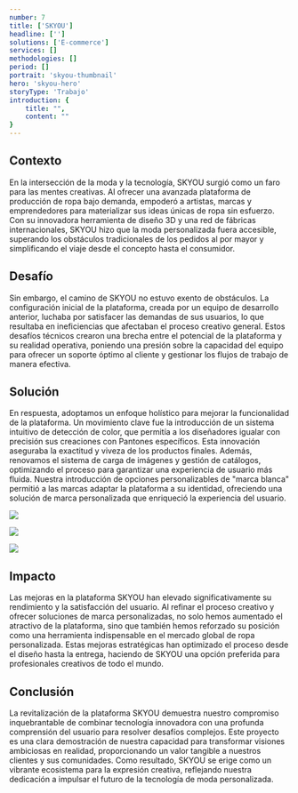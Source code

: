 ```yaml
---
number: 7
title: ['SKYOU']
headline: ['']
solutions: ['E-commerce']
services: []
methodologies: []
period: []
portrait: 'skyou-thumbnail'
hero: 'skyou-hero'
storyType: 'Trabajo'
introduction: {
    title: "",
    content: ""
}
---
```


## Contexto

En la intersección de la moda y la tecnología, SKYOU surgió como un faro para las mentes creativas. Al ofrecer una avanzada plataforma de producción de ropa bajo demanda, empoderó a artistas, marcas y emprendedores para materializar sus ideas únicas de ropa sin esfuerzo. Con su innovadora herramienta de diseño 3D y una red de fábricas internacionales, SKYOU hizo que la moda personalizada fuera accesible, superando los obstáculos tradicionales de los pedidos al por mayor y simplificando el viaje desde el concepto hasta el consumidor.

## Desafío

Sin embargo, el camino de SKYOU no estuvo exento de obstáculos. La configuración inicial de la plataforma, creada por un equipo de desarrollo anterior, luchaba por satisfacer las demandas de sus usuarios, lo que resultaba en ineficiencias que afectaban el proceso creativo general. Estos desafíos técnicos crearon una brecha entre el potencial de la plataforma y su realidad operativa, poniendo una presión sobre la capacidad del equipo para ofrecer un soporte óptimo al cliente y gestionar los flujos de trabajo de manera efectiva.

## Solución

En respuesta, adoptamos un enfoque holístico para mejorar la funcionalidad de la plataforma. Un movimiento clave fue la introducción de un sistema intuitivo de detección de color, que permitía a los diseñadores igualar con precisión sus creaciones con Pantones específicos. Esta innovación aseguraba la exactitud y viveza de los productos finales. Además, renovamos el sistema de carga de imágenes y gestión de catálogos, optimizando el proceso para garantizar una experiencia de usuario más fluida. Nuestra introducción de opciones personalizables de "marca blanca" permitió a las marcas adaptar la plataforma a su identidad, ofreciendo una solución de marca personalizada que enriqueció la experiencia del usuario.

![](/work/skyou-figure-1.jpg)

![](/work/skyou-figure-2.jpg)

![](/work/skyou-figure-3.jpg)

## Impacto

Las mejoras en la plataforma SKYOU han elevado significativamente su rendimiento y la satisfacción del usuario. Al refinar el proceso creativo y ofrecer soluciones de marca personalizadas, no solo hemos aumentado el atractivo de la plataforma, sino que también hemos reforzado su posición como una herramienta indispensable en el mercado global de ropa personalizada. Estas mejoras estratégicas han optimizado el proceso desde el diseño hasta la entrega, haciendo de SKYOU una opción preferida para profesionales creativos de todo el mundo.

## Conclusión

La revitalización de la plataforma SKYOU demuestra nuestro compromiso inquebrantable de combinar tecnología innovadora con una profunda comprensión del usuario para resolver desafíos complejos. Este proyecto es una clara demostración de nuestra capacidad para transformar visiones ambiciosas en realidad, proporcionando un valor tangible a nuestros clientes y sus comunidades. Como resultado, SKYOU se erige como un vibrante ecosistema para la expresión creativa, reflejando nuestra dedicación a impulsar el futuro de la tecnología de moda personalizada.